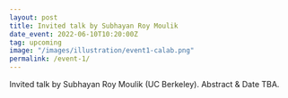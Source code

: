 ```yaml
---
layout: post
title: Invited talk by Subhayan Roy Moulik
date_event: 2022-06-10T10:20:00Z
tag: upcoming
image: "/images/illustration/event1-calab.png"
permalink: /event-1/
---
```



Invited talk by Subhayan Roy Moulik (UC Berkeley).
Abstract & Date TBA.